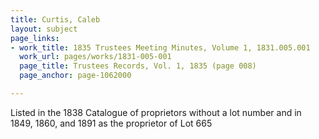 ```yaml
---
title: Curtis, Caleb
layout: subject
page_links:
- work_title: 1835 Trustees Meeting Minutes, Volume 1, 1831.005.001
  work_url: pages/works/1831-005-001
  page_title: Trustees Records, Vol. 1, 1835 (page 008)
  page_anchor: page-1062000

---
```

<p>Listed in the 1838 Catalogue of proprietors without a lot number and in 1849, 1860, and 1891 as the proprietor of Lot 665 </p>
